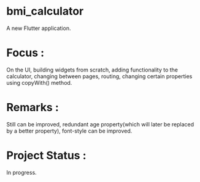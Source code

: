 # bmi_calculator
A new Flutter application.

# Focus : 
On the UI, building widgets from scratch, adding functionality to the calculator, changing between pages, routing, changing certain properties using copyWith() method.

# Remarks :
Still can be improved, redundant age property(which will later be replaced by a better property), font-style can be improved.

# Project Status :
In progress.
